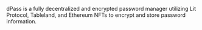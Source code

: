 dPass is a fully decentralized and encrypted password manager utilizing Lit Protocol, Tableland, and Ethereum NFTs to encrypt and store password information.